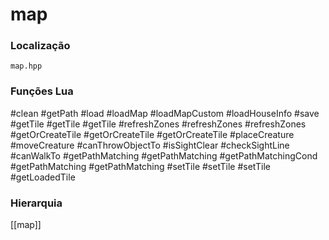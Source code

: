 # map

### Localização
`map.hpp`

### Funções Lua
#clean
#getPath
#load
#loadMap
#loadMapCustom
#loadHouseInfo
#save
#getTile
#getTile
#getTile
#refreshZones
#refreshZones
#refreshZones
#getOrCreateTile
#getOrCreateTile
#getOrCreateTile
#placeCreature
#moveCreature
#canThrowObjectTo
#isSightClear
#checkSightLine
#canWalkTo
#getPathMatching
#getPathMatching
#getPathMatchingCond
#getPathMatching
#getPathMatching
#setTile
#setTile
#setTile
#getLoadedTile

### Hierarquia
[[map]]

